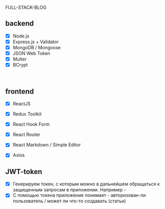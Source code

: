 FULL-STACK-BLOG

<h2>backend</h2>

- [x] Node.js
- [x] Express.js + Validator
- [x] MongoDB / Mongoose
- [x] JSON Web Token
- [x] Multer
- [x] BCrypt

<br>

<h2>frontend</h2>

- [x] ReactJS
- [x] Redux Toolkit
- [x] React Hook Form
- [x] React Router
- [x] React Markdown / Simple Editor
- [x] Axios


<h2>JWT-token</h2>

- [x] Генерируем токен, с которым можно в дальнейшем обращаться к защищенным запросам в приложении. Например -
- [x] С помощью токена приложение понимает - авторизован-ли пользователь / может ли что-то создавать (статьи)
